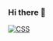 ### Hi there 👋

[![CSS](https://img.shields.io/badge/-css-green/?style=for-the-badge&logo=CSS3&logoColor=white&labelColor=101010)]()
